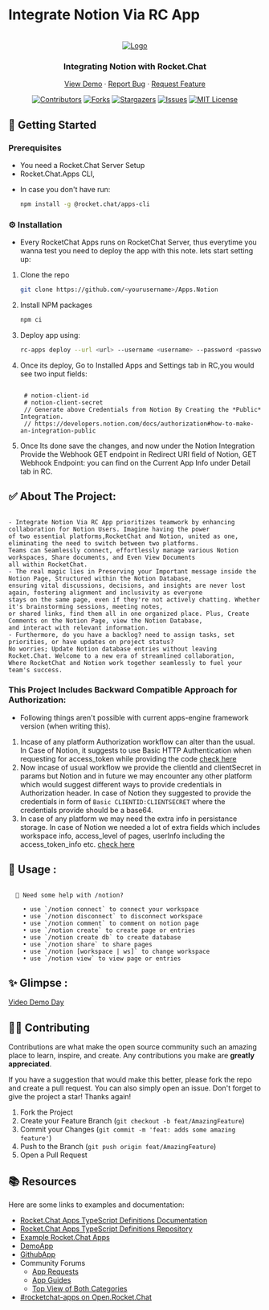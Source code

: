 # Integrate Notion Via RC App

<!-- PROJECT LOGO -->
<br />
<div align="center">
  <a href="https://github.com/RocketChat/Apps.Notion">
    <img src="https://github.com/RocketChat/Apps.Notion/assets/65061890/3923c50d-015b-4974-9ab8-098208030091" alt="Logo">
  </a>

  <h3 align="center">Integrating Notion with Rocket.Chat</h3>

  <p align="center">
    <a href="https://github.com/RocketChat/Apps.Notion">View Demo</a>
    ·
    <a href="https://github.com/RocketChat/Apps.Notion/issues">Report Bug</a>
    ·
    <a href="https://github.com/RocketChat/Apps.Notion/issues">Request Feature</a>
  </p>
</div>

<div align="center">

[![Contributors][contributors-shield]][contributors-url]
[![Forks][forks-shield]][forks-url]
[![Stargazers][stars-shield]][stars-url]
[![Issues][issues-shield]][issues-url]
[![MIT License][license-shield]][license-url]

</div>

## 📜 Getting Started

### Prerequisites

-   You need a Rocket.Chat Server Setup
-   Rocket.Chat.Apps CLI,

*   In case you don't have run:
    ```sh
    npm install -g @rocket.chat/apps-cli
    ```

### ⚙️ Installation

-   Every RocketChat Apps runs on RocketChat Server, thus everytime you wanna test you need to deploy the app with this note. lets start setting up:

1. Clone the repo
    ```sh
    git clone https://github.com/<yourusername>/Apps.Notion
    ```
2. Install NPM packages
    ```sh
    npm ci
    ```
3. Deploy app using:

    ```sh
    rc-apps deploy --url <url> --username <username> --password <password>
    ```

4. Once its deploy, Go to Installed Apps and Settings tab in RC,you would see two input fields:

    ```

     # notion-client-id
     # notion-client-secret
     // Generate above Credentials from Notion By Creating the *Public* Integration.
     // https://developers.notion.com/docs/authorization#how-to-make-an-integration-public

    ```

5. Once Its done save the changes, and now under the Notion Integration Provide the Webhook GET endpoint in Redirect URI field of Notion, GET Webhook Endpoint: you can find on the Current App Info under Detail tab in RC.

<!-- ABOUT THE PROJECT -->

## ✅ About The Project:

```

- Integrate Notion Via RC App prioritizes teamwork by enhancing collaboration for Notion Users. Imagine having the power
of two essential platforms,RocketChat and Notion, united as one, eliminating the need to switch between two platforms.
Teams can Seamlessly connect, effortlessly manage various Notion workspaces, Share documents, and Even View Documents
all within RocketChat.
- The real magic lies in Preserving your Important message inside the Notion Page, Structured within the Notion Database,
ensuring vital discussions, decisions, and insights are never lost again, fostering alignment and inclusivity as everyone
stays on the same page, even if they're not actively chatting. Whether it's brainstorming sessions, meeting notes,
or shared links, find them all in one organized place. Plus, Create Comments on the Notion Page, view the Notion Database,
and interact with relevant information.
- Furthermore, do you have a backlog? need to assign tasks, set priorities, or have updates on project status?
No worries; Update Notion database entries without leaving Rocket.Chat. Welcome to a new era of streamlined collaboration,
Where RocketChat and Notion work together seamlessly to fuel your team's success.

```

### This Project Includes Backward Compatible Approach for Authorization:

-   Following things aren't possible with current apps-engine framework version (when writing this).

1.  Incase of any platform Authorization workflow can alter than the usual. In Case of Notion, it suggests to use Basic HTTP Authentication when requesting for access_token while providing the code [check here](https://developers.notion.com/docs/authorization#step-3-the-integration-sends-the-code-in-a-post-request-to-the-notion-api)
2.  Now incase of usual workflow we provide the clientId and clientSecret in params but Notion and in future we may encounter any other platform which would suggest different ways to provide credentials in Authorization header. In case of Notion they suggested to provide the credentials in form of `Basic CLIENTID:CLIENTSECRET` where the credentials provide should be a base64.
3.  In case of any platform we may need the extra info in persistance storage. In case of Notion we needed a lot of extra fields which includes workspace info, access_level of pages, userInfo including the access_token_info etc. [check here](https://developers.notion.com/docs/authorization#step-4-notion-responds-with-an-access_token-and-some-additional-information)

## :rocket: Usage :

```

  👋 Need some help with /notion?

    • use `/notion connect` to connect your workspace
    • use `/notion disconnect` to disconnect workspace
    • use `/notion comment` to comment on notion page
    • use `/notion create` to create page or entries
    • use `/notion create db` to create database
    • use `/notion share` to share pages
    • use `/notion [workspace | ws]` to change workspace
    • use `/notion view` to view page or entries

```

## ✨ Glimpse :

[Video Demo Day](https://www.youtube.com/watch?v=G1fZBqy5jp8)

<!-- CONTRIBUTING -->

## 🧑‍💻 Contributing

Contributions are what make the open source community such an amazing place to learn, inspire, and create. Any contributions you make are **greatly appreciated**.

If you have a suggestion that would make this better, please fork the repo and create a pull request. You can also simply open an issue.
Don't forget to give the project a star! Thanks again!

1. Fork the Project
2. Create your Feature Branch (`git checkout -b feat/AmazingFeature`)
3. Commit your Changes (`git commit -m 'feat: adds some amazing feature'`)
4. Push to the Branch (`git push origin feat/AmazingFeature`)
5. Open a Pull Request

## 📚 Resources

Here are some links to examples and documentation:

-   [Rocket.Chat Apps TypeScript Definitions Documentation](https://rocketchat.github.io/Rocket.Chat.Apps-engine/)
-   [Rocket.Chat Apps TypeScript Definitions Repository](https://github.com/RocketChat/Rocket.Chat.Apps-engine)
-   [Example Rocket.Chat Apps](https://github.com/graywolf336/RocketChatApps)
-   [DemoApp](https://github.com/RocketChat/Rocket.Chat.Demo.App)
-   [GithubApp](https://github.com/RocketChat/Apps.Github22)
-   Community Forums
    -   [App Requests](https://forums.rocket.chat/c/rocket-chat-apps/requests)
    -   [App Guides](https://forums.rocket.chat/c/rocket-chat-apps/guides)
    -   [Top View of Both Categories](https://forums.rocket.chat/c/rocket-chat-apps)
-   [#rocketchat-apps on Open.Rocket.Chat](https://open.rocket.chat/channel/rocketchat-apps)

<!-- MARKDOWN LINKS & IMAGES -->
<!-- https://www.markdownguide.org/basic-syntax/#reference-style-links -->

[contributors-shield]: https://img.shields.io/github/contributors/RocketChat/Apps.Notion?style=for-the-badge
[contributors-url]: https://github.com/RocketChat/Apps.Notion/graphs/contributors
[forks-shield]: https://img.shields.io/github/forks/RocketChat/Apps.Notion?style=for-the-badge
[forks-url]: https://github.com/RocketChat/Apps.Notion/network/members
[stars-shield]: https://img.shields.io/github/stars/RocketChat/Apps.Notion?style=for-the-badge
[stars-url]: https://github.com/RocketChat/Apps.Notion/stargazers
[issues-shield]: https://img.shields.io/github/issues/RocketChat/Apps.Notion?style=for-the-badge
[issues-url]: https://github.com/RocketChat/Apps.Notion/issues
[license-shield]: https://img.shields.io/github/license/RocketChat/Apps.Notion?style=for-the-badge
[license-url]: https://github.com/RocketChat/Apps.Notion/blob/master/LICENSE.txt
